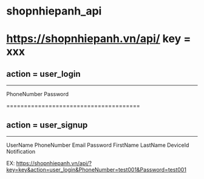 # shopnhiepanh_api

https://shopnhiepanh.vn/api/
key = xxx
======================================

## action = user_login
--------------------
PhoneNumber
Password

======================================
## action = user_signup
--------------------
UserName
PhoneNumber
Email
Password
FirstName
LastName
DeviceId
Notification

EX: https://shopnhiepanh.vn/api/?key=key&action=user_login&PhoneNumber=test001&Password=test001

